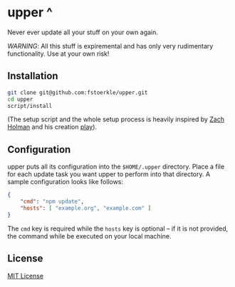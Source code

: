 upper ^
=======

Never ever update all your stuff on your own again.

*WARNING*: All this stuff is expiremental and has only very rudimentary functionality. Use at your own risk!


Installation
------------
```bash
git clone git@github.com:fstoerkle/upper.git
cd upper
script/install
```

(The setup script and the whole setup process is heavily inspired by [Zach Holman](https://github.com/holman) and his creation [play](https://github.com/play/play)).

Configuration
-------------
upper puts all its configuration into the `$HOME/.upper` directory.
Place a file for each update task you want upper to perform into that directory.
A sample configuration looks like follows:
```json
{
    "cmd": "npm update",
    "hosts": [ "example.org", "example.com" ]
}
```
The `cmd` key is required while the `hosts` key is optional – if it is not provided, the command while be executed on your local machine.


License
-------
[MIT License](https://github.com/fstoerkle/upper/blob/master/LICENSE.md)
